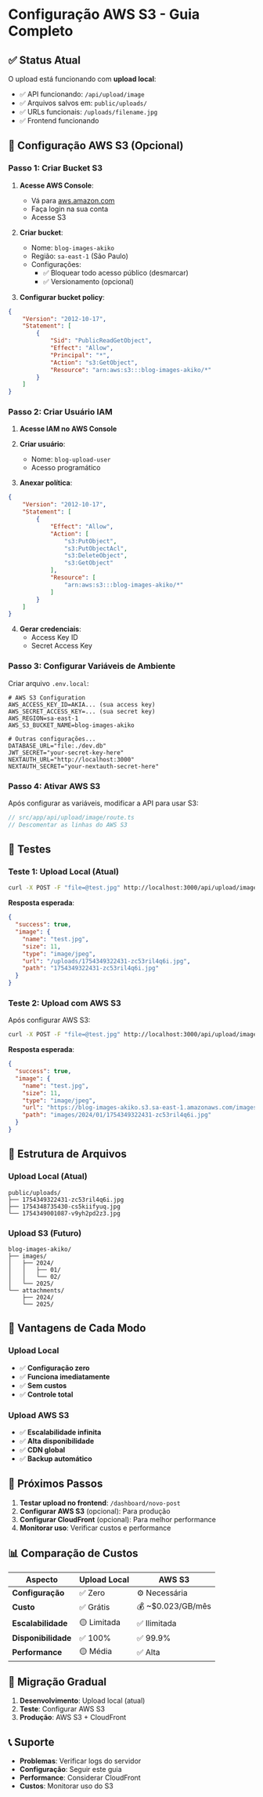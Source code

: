 # Configuração AWS S3 - Guia Completo

## ✅ **Status Atual**

O upload está funcionando com **upload local**:
- ✅ API funcionando: `/api/upload/image`
- ✅ Arquivos salvos em: `public/uploads/`
- ✅ URLs funcionais: `/uploads/filename.jpg`
- ✅ Frontend funcionando

## 🔧 **Configuração AWS S3 (Opcional)**

### **Passo 1: Criar Bucket S3**

1. **Acesse AWS Console**:
   - Vá para [aws.amazon.com](https://aws.amazon.com)
   - Faça login na sua conta
   - Acesse S3

2. **Criar bucket**:
   - Nome: `blog-images-akiko`
   - Região: `sa-east-1` (São Paulo)
   - Configurações:
     - ✅ Bloquear todo acesso público (desmarcar)
     - ✅ Versionamento (opcional)

3. **Configurar bucket policy**:
```json
{
    "Version": "2012-10-17",
    "Statement": [
        {
            "Sid": "PublicReadGetObject",
            "Effect": "Allow",
            "Principal": "*",
            "Action": "s3:GetObject",
            "Resource": "arn:aws:s3:::blog-images-akiko/*"
        }
    ]
}
```

### **Passo 2: Criar Usuário IAM**

1. **Acesse IAM no AWS Console**
2. **Criar usuário**:
   - Nome: `blog-upload-user`
   - Acesso programático

3. **Anexar política**:
```json
{
    "Version": "2012-10-17",
    "Statement": [
        {
            "Effect": "Allow",
            "Action": [
                "s3:PutObject",
                "s3:PutObjectAcl",
                "s3:DeleteObject",
                "s3:GetObject"
            ],
            "Resource": [
                "arn:aws:s3:::blog-images-akiko/*"
            ]
        }
    ]
}
```

4. **Gerar credenciais**:
   - Access Key ID
   - Secret Access Key

### **Passo 3: Configurar Variáveis de Ambiente**

Criar arquivo `.env.local`:

```env
# AWS S3 Configuration
AWS_ACCESS_KEY_ID=AKIA... (sua access key)
AWS_SECRET_ACCESS_KEY=... (sua secret key)
AWS_REGION=sa-east-1
AWS_S3_BUCKET_NAME=blog-images-akiko

# Outras configurações...
DATABASE_URL="file:./dev.db"
JWT_SECRET="your-secret-key-here"
NEXTAUTH_URL="http://localhost:3000"
NEXTAUTH_SECRET="your-nextauth-secret-here"
```

### **Passo 4: Ativar AWS S3**

Após configurar as variáveis, modificar a API para usar S3:

```typescript
// src/app/api/upload/image/route.ts
// Descomentar as linhas do AWS S3
```

## 🧪 **Testes**

### **Teste 1: Upload Local (Atual)**
```bash
curl -X POST -F "file=@test.jpg" http://localhost:3000/api/upload/image
```

**Resposta esperada**:
```json
{
  "success": true,
  "image": {
    "name": "test.jpg",
    "size": 11,
    "type": "image/jpeg",
    "url": "/uploads/1754349322431-zc53ril4q6i.jpg",
    "path": "1754349322431-zc53ril4q6i.jpg"
  }
}
```

### **Teste 2: Upload com AWS S3**
Após configurar AWS S3:
```bash
curl -X POST -F "file=@test.jpg" http://localhost:3000/api/upload/image
```

**Resposta esperada**:
```json
{
  "success": true,
  "image": {
    "name": "test.jpg",
    "size": 11,
    "type": "image/jpeg",
    "url": "https://blog-images-akiko.s3.sa-east-1.amazonaws.com/images/2024/01/1754349322431-zc53ril4q6i.jpg",
    "path": "images/2024/01/1754349322431-zc53ril4q6i.jpg"
  }
}
```

## 📁 **Estrutura de Arquivos**

### **Upload Local (Atual)**
```
public/uploads/
├── 1754349322431-zc53ril4q6i.jpg
├── 1754348735430-cs5kiifyuq.jpg
└── 1754349001087-v9yh2pd2z3.jpg
```

### **Upload S3 (Futuro)**
```
blog-images-akiko/
├── images/
│   ├── 2024/
│   │   ├── 01/
│   │   └── 02/
│   └── 2025/
└── attachments/
    ├── 2024/
    └── 2025/
```

## 🎯 **Vantagens de Cada Modo**

### **Upload Local**
- ✅ **Configuração zero**
- ✅ **Funciona imediatamente**
- ✅ **Sem custos**
- ✅ **Controle total**

### **Upload AWS S3**
- ✅ **Escalabilidade infinita**
- ✅ **Alta disponibilidade**
- ✅ **CDN global**
- ✅ **Backup automático**

## 🚀 **Próximos Passos**

1. **Testar upload no frontend**: `/dashboard/novo-post`
2. **Configurar AWS S3** (opcional): Para produção
3. **Configurar CloudFront** (opcional): Para melhor performance
4. **Monitorar uso**: Verificar custos e performance

## 📊 **Comparação de Custos**

| Aspecto | Upload Local | AWS S3 |
|---------|-------------|---------|
| **Configuração** | ✅ Zero | ⚙️ Necessária |
| **Custo** | ✅ Grátis | 💰 ~$0.023/GB/mês |
| **Escalabilidade** | 🟡 Limitada | ✅ Ilimitada |
| **Disponibilidade** | ✅ 100% | ✅ 99.9% |
| **Performance** | 🟡 Média | ✅ Alta |

## 🔄 **Migração Gradual**

1. **Desenvolvimento**: Upload local (atual)
2. **Teste**: Configurar AWS S3
3. **Produção**: AWS S3 + CloudFront

## 📞 **Suporte**

- **Problemas**: Verificar logs do servidor
- **Configuração**: Seguir este guia
- **Performance**: Considerar CloudFront
- **Custos**: Monitorar uso do S3